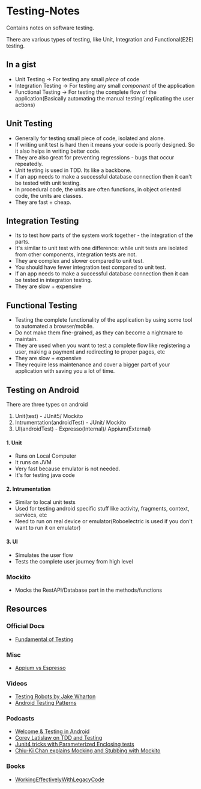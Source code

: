 # Testing-Notes
Contains notes on software testing.

There are various types of testing, like Unit, Integration and Functional(E2E) testing.

## In a gist

* Unit Testing -> For testing any small _piece_ of code
* Integration Testing -> For testing any small _component_ of the application
* Functional Testing -> For testing the complete flow of the application(Basically automating the manual testing/ replicating the user actions)

## Unit Testing

* Generally for testing small piece of code, isolated and alone.
* If writing unit test is hard then it means your code is poorly designed. So it also helps  in writing better code.
* They are also great for preventing regressions - bugs that occur repeatedly.
* Unit testing is used in TDD. Its like a backbone.
* If an app needs to make a successful database connection then it can't be tested with unit testing.
* In procedural code, the units are often functions, in object oriented code, the units are classes.
* They are fast + cheap.

## Integration Testing

* Its to test how parts of the system work together - the integration of the parts.
* It's similar to unit test with one difference: while unit tests are isolated from other components, integration tests are not.
* They are complex and slower compared to unit test.
* You should have fewer integration test compared to unit test.
* If an app needs to make a successful database connection then it can be tested in integration testing.
* They are slow + expensive

## Functional Testing

* Testing the complete functionality of the application by using some tool to automated a browser/mobile.
* Do not make them fine-grained, as they can become a nightmare to maintain.
* They are used when you want to test a complete flow like registering a user, making a payment and redirecting to proper pages, etc
* They are slow + expensive
* They require less maintenance and cover a bigger part of your application with saving you a lot of time.

## Testing on Android

There are three types on android
1. Unit(test) - JUnit5/ Mockito
2. Intrumentation(androidTest) - JUnit/ Mockito
3. UI(androidTest) - Expresso(Internal)/ Appium(External)

#### 1. Unit

* Runs on Local Computer
* It runs on JVM
* Very fast because emulator is not needed.
* It's for testing java code

#### 2. Intrumentation

* Similar to local unit tests
* Used for testing android specific stuff like activity, fragments, context, serviecs, etc
* Need to run on real device or emulator(Roboelectric is used if you don't want to run it on emulator)

#### 3. UI

* Simulates the user flow  	
* Tests the complete user journey from  high level

### Mockito

* Mocks the RestAPI/Database part in the methods/functions

## Resources

### Official Docs
* [Fundamental of Testing](https://developer.android.com/training/testing/fundamentals)

### Misc 
* [Appium vs Espresso](https://www.reddit.com/r/androiddev/comments/b50upz/appium_or_espresso_for_qa_team/)

### Videos
* [Testing Robots by Jake Wharton](https://academy.realm.io/posts/kau-jake-wharton-testing-robots/)
* [Android Testing Patterns](https://www.youtube.com/playlist?list=PLWz5rJ2EKKc-6HWg_jyP0U1zrVLHn65b2)

### Podcasts
* [Welcome & Testing in Android](https://fragmentedpodcast.com/episodes/1/)
* [Corey Latislaw on TDD and Testing](https://fragmentedpodcast.com/episodes/13/)
* [Junit4 tricks with Parameterized Enclosing tests](https://fragmentedpodcast.com/episodes/052/)
* [Chiu-Ki Chan explains Mocking and Stubbing with Mockito](https://fragmentedpodcast.com/episodes/059/)

### Books

* [WorkingEffectivelyWithLegacyCode](https://archive.org/details/WorkingEffectivelyWithLegacyCode)
